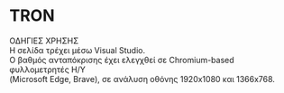 # TRON
ΟΔΗΓΙΕΣ ΧΡΗΣΗΣ
<br>Η σελίδα τρέχει μέσω Visual Studio.
<br>Ο βαθμός ανταπόκρισης έχει ελεγχθεί σε Chromium-based φυλλομετρητές Η/Υ<br>(Microsoft Edge, Brave), σε ανάλυση οθόνης 1920x1080 και 1366x768.

